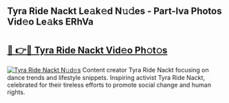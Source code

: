 ## Tyra Ride Nackt Le𝚊k𝚎d N𝚞𝚍es - Part-lva Photos Vid𝚎o Le𝚊ks ERhVa

# <h2><a href="http://fb9vkj.evod.top/?m=Tyra+Ride+Nackt">🔗 👉🔴 Tyra Ride Nackt Vid𝚎o Ph𝚘t𝚘s</a></h2>

[![Tyra Ride Nackt N𝚞d𝚎s](https://i.imgur.com/8V9OHl7.gif)](http://fb9vkj.evod.top/?m=Tyra+Ride+Nackt)
Content creator Tyra Ride Nackt focusing on dance trends and lifestyle snippets. Inspiring activist Tyra Ride Nackt, celebrated for their tireless efforts to promote social change and human rights. 
